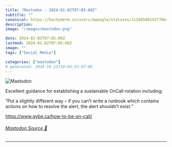 ```yaml
---
title: "Mastodon - 2024-01-02T07:05:00Z"
subtitle: ""
canonical: https://hachyderm.io/users/mweagle/statuses/111685081537786422
description:
image: "/images/mastodon.png"

date: 2024-01-02T07:05:00Z
lastmod: 2024-01-02T07:05:00Z
image: ""
tags: ["Social Media"]

categories: ["mastodon"]
# generated: 2024-10-23T18:04:53-07:00
---
```

![Mastodon](/images/mastodon.png)

<p>Excellent guidance for establishing a sustainable OnCall rotation including:</p><p>“Put a slightly different way – if you can’t write a runbook which contains actions on how to resolve the alert, the alert shouldn’t exist.“</p><p><a href="https://www.gybe.ca/how-to-be-on-call/" target="_blank" rel="nofollow noopener noreferrer" translate="no"><span class="invisible">https://www.</span><span class="">gybe.ca/how-to-be-on-call/</span><span class="invisible"></span></a></p>


###### [Mastodon Source 🐘](https://hachyderm.io/@mweagle/111685081537786422)

___
